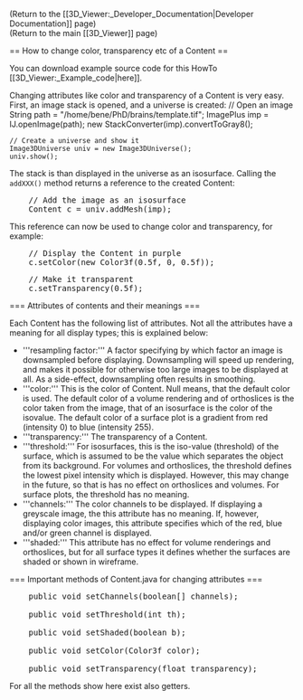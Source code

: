 (Return to the [[3D_Viewer:_Developer_Documentation|Developer Documentation]] page)<br>
(Return to the main [[3D_Viewer]] page)



== How to change color, transparency etc of a Content ==

You can download example source code for this HowTo [[3D_Viewer:_Example_code|here]].

Changing attributes like color and transparency of a Content is very easy. First, an image stack is opened, and a universe is created:
<source lang="java" first-line="22">
	// Open an image
	String path = "/home/bene/PhD/brains/template.tif";
	ImagePlus imp = IJ.openImage(path);
	new StackConverter(imp).convertToGray8();

	// Create a universe and show it
	Image3DUniverse univ = new Image3DUniverse();
	univ.show();
</source>

The stack is than displayed in the universe as an isosurface. Calling the <code>addXXX()</code> method returns a reference to the created Content:
<pre class="brush: java; first-line: 31; font-size: '100%';">
	// Add the image as an isosurface
	Content c = univ.addMesh(imp);
</pre>

This reference can now be used to change color and transparency, for example:
<pre class="brush: java; first-line: 35; font-size: '100%';">
	// Display the Content in purple
	c.setColor(new Color3f(0.5f, 0, 0.5f));
</pre>
<pre class="brush: java; first-line: 39; font-size: '100%';">
	// Make it transparent
	c.setTransparency(0.5f);
</pre>


=== Attributes of contents and their meanings ===

Each Content has the following list of attributes. Not all the attributes have a meaning for all display types; this is explained below:

* '''resampling factor:''' A factor specifying by which factor an image is downsampled before displaying. Downsampling will speed up rendering, and makes it possible for otherwise too large images to be displayed at all. As a side-effect, downsampling often results in smoothing.
* '''color:''' This is the color of Content. Null means, that the default color is used. The default color of a volume rendering and of orthoslices is the color taken from the image, that of an isosurface is the color of the isovalue. The default color of a surface plot is a gradient from red (intensity 0) to blue (intensity 255).
* '''transparency:''' The transparency of a Content.
* '''threshold:''' For isosurfaces, this is the iso-value (threshold) of the surface, which is assumed to be the value which separates the object from its background. For volumes and orthoslices, the threshold defines the lowest pixel intensity which is displayed. However, this may change in the future, so that is has no effect on orthoslices and volumes. For surface plots, the threshold has no meaning.
* '''channels:''' The color channels to be displayed. If displaying a greyscale image, the this attribute has no meaning. If, however, displaying color images, this attribute specifies which of the red, blue and/or green channel is displayed.
* '''shaded:''' This attribute has no effect for volume renderings and orthoslices, but for all surface types it defines whether the surfaces are shaded or shown in wireframe.


=== Important methods of Content.java for changing attributes ===
<pre class="brush: java; first-line: 1; font-size: '100%';">
	public void setChannels(boolean[] channels);

	public void setThreshold(int th);

	public void setShaded(boolean b); 
	
	public void setColor(Color3f color); 
	
	public void setTransparency(float transparency);
</pre>

For all the methods show here exist also getters.

